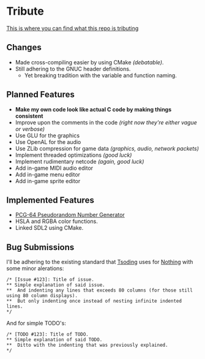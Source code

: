 # Tribute
[This is where you can find what this repo is tributing](https://github.com/tsoding/nothing)

## Changes

* Made cross-compiling easier by using CMake *(debatable)*.
* Still adhering to the GNUC header definitions.
    * Yet breaking tradition with the variable and function naming.

## Planned Features

* **Make my own code look like actual C code by making things consistent**
* Improve upon the comments in the code *(right now they're either vague or verbose)*
* Use GLU for the graphics
* Use OpenAL for the audio
* Use ZLib compression for game data *(graphics, audio, network packets)*
* Implement threaded optimizations *(good luck)*
* Implement rudimentary netcode *(again, good luck)*
* Add in-game MIDI audio editor
* Add in-game menu editor
* Add in-game sprite editor

## Implemented Features

* [PCG-64 Pseudorandom Number Generator](http://www.pcg-random.org/)
* HSLA and RGBA color functions.
* Linked SDL2 using CMake.

## Bug Submissions

I'll be adhering to the existing standard that [Tsoding](https://github.com/tsoding) uses for [Nothing](https://github.com/tsoding/nothing) with some minor alerations:
```
/* [Issue #123]: Title of issue.
** Simple explanation of said issue.
**  And indenting any lines that exceeds 80 columns (for those still using 80 column displays).
**  But only indenting once instead of nesting infinite indented lines.
*/
```

And for simple TODO's:
```
/* [TODO #123]: Title of TODO.
** Simple explanation of said TODO.
**  Ditto with the indenting that was previously explained.
*/
```